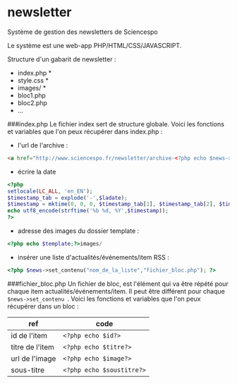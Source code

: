 newsletter
==========

Système de gestion des newsletters de Sciencespo

Le système est une web-app PHP/HTML/CSS/JAVASCRIPT.


Structure d'un gabarit de newsletter :

- index.php *
- style.css *
- images/ *
- bloc1.php
- bloc2.php
- …

###index.php
Le fichier index sert de structure globale.
Voici les fonctions et variables que l'on peux récupérer dans index.php :
- l'url de l'archive :
```html
<a href="http://www.sciencespo.fr/newsletter/archive-<?php echo $news->unique_id();?>.html">Cliquer ici</a>
```
- écrire la date
```php
<?php
setlocale(LC_ALL, 'en_EN');
$timestamp_tab = explode('-',$ladate);
$timestamp = mktime(0, 0, 0, $timestamp_tab[1], $timestamp_tab[2], $timestamp_tab[0]); 
echo utf8_encode(strftime('%b %d, %Y',$timestamp));
?>
```
- adresse des images du dossier template :
```php
<?php echo $template;?>images/
```
- insérer une liste d'actualités/événements/item RSS :
```php
<?php $news->set_contenu("nom_de_la_liste","fichier_bloc.php"); ?>
```

###fichier_bloc.php
Un fichier de bloc, est l'élément qui va être répété pour chaque item actualités/événements/item. Il peut être différent pour chaque ```$news->set_contenu ```.
Voici les fonctions et variables que l'on peux récupérer dans un bloc :

ref | code
----|-----
id de l'item | ```<?php echo $id?>```
titre de l'item | ```<?php echo $titre?>```
url de l'image | ```<?php echo $image?>```
sous-titre | ```<?php echo $soustitre?>```

